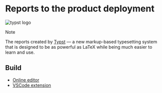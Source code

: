 # Reports to the product deployment

![typst logo](https://user-images.githubusercontent.com/17899797/226108480-722b770e-6313-40d7-84f2-26bebb55a281.png)

> [!NOTE]
> The reports created by [Typst](https://typst.app/) &mdash; a new markup-based typesetting system that is designed to be as powerful as LaTeX while being much easier to learn and use.

## Build
- [Online editor](https://typst.app/)
- [VSCode extension](https://github.com/Myriad-Dreamin/tinymist)
